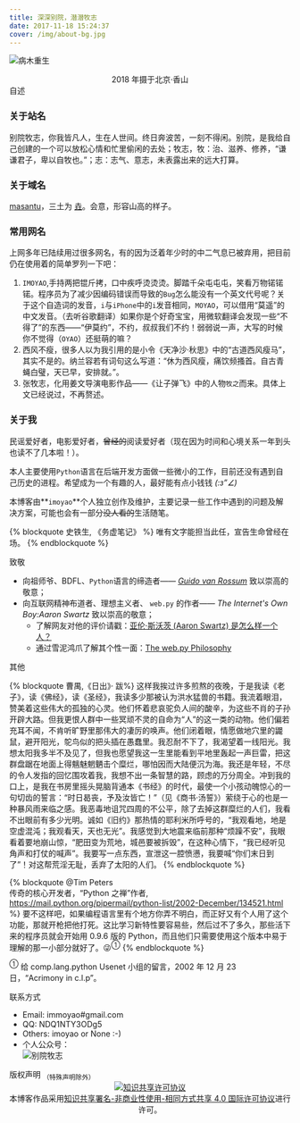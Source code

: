 ```yaml
---
title: 深深别院，潜潜牧志
date: 2017-11-18 15:24:37
cover: /img/about-bg.jpg
---
```

![病木重生](images/A-withered-tree-comes-to-life-again.jpg)
<center>
    <span> 2018 年摄于北京·香山</span>
</center>

<div class="big-head">
  <i class="fa fa-user"></i>    自述
</div>

### 关于站名

别院牧志，你我皆凡人，生在人世间。终日奔波苦，一刻不得闲。别院，是我给自己创建的一个可以放松心情和忙里偷闲的去处；牧志，牧：治、滋养、修养，“谦谦君子，卑以自牧也。”；志：志气、意志，未表露出来的远大打算。

### 关于域名

[masantu](https://www.masantu.com)，三土为 [垚](https://www.zdic.net/hans/%E5%9E%9A)。会意，形容山高的样子。

### 常用网名

上网多年已陆续用过很多网名，有的因为泛着年少时的中二气息已被弃用，把目前仍在使用着的简单罗列一下吧：

1. `IMOYAO`,手持两把锟斤拷，口中疾呼烫烫烫。脚踏千朵屯屯屯，笑看万物锘锘锘。程序员为了减少因编码错误而导致的`Bug`怎么能没有一个英文代号呢？关于这个自造词的发音，`i`与`iPhone`中的`i`发音相同，`MOYAO`，可以借用“莫遥”的中文发音。（去听谷歌翻译）如果你是个好奇宝宝，用微软翻译会发现一些“不得了”的东西——“伊莫约”，不约，叔叔我们不约！弱弱说一声，大写的时候你不觉得（`OYAO`）还挺萌的嘛？
2. 西风不瘦，很多人以为我引用的是小令《天净沙·秋思》中的“古道西风瘦马”，其实不是的。纳兰容若有词句这么写道：“休为西风瘦，痛饮频搔首。自古青蝇白璧，天已早，安排就。”。
3. 张牧志，化用姜文导演电影作品——《让子弹飞》中的人物`牧之`而来。具体上文已经说过，不再赘述。

### 关于我

民谣爱好者，电影爱好者，~~曾经的~~阅读爱好者（现在因为时间和心境关系一年到头也读不了几本啦！）。

本人主要使用`Python`语言在后端开发方面做一些微小的工作，目前还没有遇到自己历史的进程。希望成为一个有趣的人，最好能有点小钱钱 _(:з”∠)_

本博客由**`imoyao`**个人独立创作及维护，主要记录一些工作中遇到的问题及解决方案，可能也会有一部分~~没人看的~~生活随笔。

{% blockquote 史铁生, 《务虚笔记》 %}
唯有文字能担当此任，宣告生命曾经在场。
{% endblockquote %}

<div class="big-head">
  <i class="fa fa-heartbeat"></i>   致敬
</div>

- 向祖师爷、BDFL、`Python`语言的缔造者—— [_Guido van Rossum_](https://gvanrossum.github.io/) 致以崇高的敬意；
- 向互联网精神布道者、理想主义者、 `web.py` 的作者—— *The Internet's Own Boy:Aaron Swartz* 致以崇高的敬意；  
    - 了解网友对他的评价请戳：[亚伦·斯沃茨 (Aaron Swartz) 是怎么样一个人？](https://www.zhihu.com/question/20711220)
    - 通过雪泥鸿爪了解其个性一面：[The web.py Philosophy](http://webpy.org/philosophy)

<div class="big-head">
  <i class="fa fa-bell"></i>    其他
</div>

{% blockquote 曹禺,《日出》· 跋%}
这样我挨过许多煎熬的夜晚，于是我读《老子》，读《佛经》，读《圣经》，我读多少那被认为洪水猛兽的书籍。我流着眼泪，赞美着这些伟大的孤独的心灵。他们怀着悲哀驼负人间的酸辛，为这些不肖的子孙开辟大路。但我更恨人群中一些冥顽不灵的自命为“人”的这一类的动物。他们偏若充耳不闻，不肯听旷野里那伟大的凄厉的唤声。他们闭着眼，情愿做地穴里的鼹鼠，避开阳光，鸵鸟似的把头插在愚蠢里。我忍耐不下了，我渴望着一线阳光。我想太阳我多半不及见了，但我也愿望我这一生里能看到平地里轰起一声巨雷，把这群盘踞在地面上得魑魅魍魉击个糜烂，哪怕因而大陆便沉为海。我还是年轻，不尽的令人发指的回忆围攻着我，我想不出一条智慧的路，顾虑的万分周全。冲到我的口上，是我在书房里摇头晃脑背通本《书经》的时代，最使一个小孩动魄惊心的一句切齿的誓言：“时日曷丧，予及汝皆亡！”（见《商书·汤誓》）萦绕于心的也是一种暴风雨来临之感。我恶毒地诅咒四周的不公平，除了去掉这群糜烂的人们，我看不出眼前有多少光明。诚如《旧约》那热情的耶利米所呼号的，“我观看地，地是空虚混沌；我观看天，天也无光”。我感觉到大地震来临前那种“烦躁不安”，我眼看着要地崩山惊，“肥田变为荒地，城邑要被拆毁”，在这种心情下，“我已经听见角声和打仗的喊声”。我要写一点东西，宣泄这一腔愤懑，我要喊“你们末日到了”！对这帮荒淫无耻，丢弃了太阳的人们。
{% endblockquote %}

{% blockquote @Tim Peters <br> 传奇的核心开发者，“Python 之禅”作者, https://mail.python.org/pipermail/python-list/2002-December/134521.html %}
要不这样吧，如果编程语言里有个地方你弄不明白，而正好又有个人用了这个功能，那就开枪把他打死。这比学习新特性要容易些，然后过不了多久，那些活下来的程序员就会开始用 0.9.6 版的 Python，而且他们只需要使用这个版本中易于理解的那一小部分就好了。😜<sup>①</sup>
{% endblockquote %}

<sup>①</sup> 给 comp.lang.python Usenet 小组的留言，2002 年 12 月 23 日，“Acrimony in c.l.p”。

<div class="big-head">
  <i class="fa fa-handshake"></i>   联系方式
</div>

- Email: immoyao#gmail.com
- QQ: NDQ1NTY3ODg5
- Others: imoyao or None :-)
- 个人公众号：  
![别院牧志](https://open.weixin.qq.com/qr/code?username=idealyard)


<div class="big-head">
  <i class="fa fa-copyright"></i>   版权声明 <sub>（特殊声明除外）</sub>
</div>
    <center>
        <a rel="license" href="http://creativecommons.org/licenses/by-nc-sa/4.0/"><img alt="知识共享许可协议" style="border-width:0" src="https://i.creativecommons.org/l/by-nc-sa/4.0/88x31.png" /></a><br />本博客作品采用<a rel="license" href="http://creativecommons.org/licenses/by-nc-sa/4.0/">知识共享署名-非商业性使用-相同方式共享 4.0 国际许可协议</a>进行许可。
    </center>